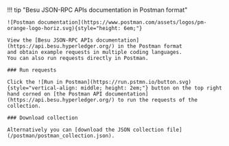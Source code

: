 !!! tip "Besu JSON-RPC APIs documentation in Postman format"

    ![Postman documentation](https://www.postman.com/assets/logos/pm-orange-logo-horiz.svg){style="height: 6em;"}

    View the [Besu JSON-RPC APIs documentation](https://api.besu.hyperledger.org/) in the Postman format
    and obtain example requests in multiple coding languages.
    You can also run requests directly in Postman.
    
    ### Run requests

    Click the ![Run in Postman](https://run.pstmn.io/button.svg){style="vertical-align: middle; height: 2em;"} button on the top right hand corned on [the Postman API documentation](https://api.besu.hyperledger.org/) to run the requests of the collection.
    
    ### Download collection

    Alternatively you can [download the JSON collection file](/postman/postman_collection.json).

